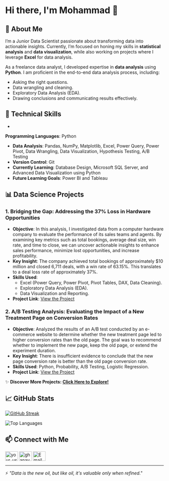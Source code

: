 # Hi there, I'm Mohammad 👋  

## 🚀 About Me  
I’m a Junior Data Scientist passionate about transforming data into actionable insights. Currently, I’m focused on honing my skills in **statistical analysis** and **data visualization**, while also working on projects where I leverage **Excel** for data analysis.  

As a freelance data analyst, I developed expertise in **data analysis** using **Python**. I am proficient in the end-to-end data analysis process, including:  
- Asking the right questions.  
- Data wrangling and cleaning.  
- Exploratory Data Analysis (EDA).  
- Drawing conclusions and communicating results effectively.  

## 💼 Technical Skills  
-
 **Programming Languages**: Python  
- **Data Analysis**: Pandas, NumPy, Matplotlib, Excel, Power Query, Power Pivot, Data Wrangling, Data Visualization, Hypothesis Testing, A/B Testing  
- **Version Control**: Git  
- **Currently Learning**: Database Design, Microsoft SQL Server, and Advanced Data Visualization using Python  
- **Future Learning Goals**: Power BI and Tableau  

## 📊 Data Science Projects  

### 1. **Bridging the Gap: Addressing the 37% Loss in Hardware Opportunities**  
- **Objective**: In this analysis, I investigated data from a computer hardware company to evaluate the performance of its sales teams and agents. By examining key metrics such as total bookings, average deal size, win rate, and time to close, we can uncover actionable insights to enhance sales performance, minimize lost opportunities, and increase profitability. 
- **Key Insight**: The company achieved total bookings of approximately $10 million and closed 6,711 deals, with a win rate of 63.15%. This translates to a deal loss rate of approximately 37%. 
- **Skills Used**:  
  - Excel (Power Query, Power Pivot, Pivot Tables, DAX, Data Cleaning).  
  - Exploratory Data Analysis (EDA).  
  - Data Visualization and Reporting.  
- **Project Link**: [View the Project](https://github.com/MohammadGhanaym/Data-Analysis-Projects/tree/main/CRM%20Sales%20Opportunities%20Analysis)  

### 2. **A/B Testing Analysis: Evaluating the Impact of a New Treatment Page on Conversion Rates**  
- **Objective**: Analyzed the results of an A/B test conducted by an e-commerce website to determine whether the new treatment page led to higher conversion rates than the old page. The goal was to recommend whether to implement the new page, keep the old page, or extend the experiment duration.  
- **Key Insight**: There is insufficient evidence to conclude that the new page conversion rate is better than the old page conversion rate.  
- **Skills Used**: Python, Probability, A/B Testing, Logistic Regression.  
- **Project Link**: [View the Project](https://github.com/MohammadGhanaym/Data-Analysis-Projects/tree/main/Analyze_ab_test_results)  

✨ **Discover More Projects: [Click Here to Explore!](https://github.com/MohammadGhanaym/Data-Analysis-Projects)**


## 📈 GitHub Stats
[![GitHub Streak](https://streak-stats-git-main-mohammadghanayms-projects.vercel.app?user=MohammadGhanaym)](https://git.io/streak-stats)

![Top Languages](https://github-readme-stats.vercel.app/api/top-langs/?username=mohammadghanaym&layout=compact)


## 📫 Connect with Me
<p align="left">
<a href="https://www.freelancer.com/u/MohammadGhanaym" target="blank"><img align="center" src="https://www.f-cdn.com/assets/main/en/assets/freelancer-logo-light.svg" alt="your_username" height="30" width="40" /></a>
<a href="https://linkedin.com/in/ghanaym" target="blank"><img align="center" src="https://raw.githubusercontent.com/rahuldkjain/github-profile-readme-generator/master/src/images/icons/Social/linked-in-alt.svg" alt="ghanaym" height="30" width="40" /></a>
<a href="mailto:mohammadghanaym01@gmail.com"><img align="center" src="https://raw.githubusercontent.com/rahuldkjain/github-profile-readme-generator/master/src/images/icons/Social/google.svg" alt="Email" height="30" width="40" /></a>
</p>

---
⚡ *"Data is the new oil, but like oil, it's valuable only when refined."*
